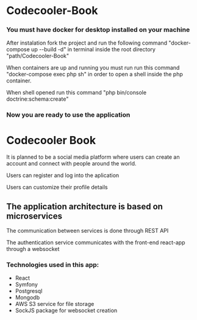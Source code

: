 # Codecooler-Book

### You must have docker for desktop installed on your machine
 After instalation fork the project and run the following command "docker-compose up --build -d" in terminal inside the root directory "path/Codecooler-Book"
 
 When containers are up and running you must run run this command "docker-compose exec php sh" in order to open a shell inside the php container.
 
 When shell opened run this command "php bin/console doctrine:schema:create"

### Now you are ready to use the application

# Codecooler Book 
 It is planned to be a social media platform where users can create an account and connect with people around the world.
 
 Users can register and log into the aplication
 
 Users can customize their profile details

## The application architecture is based on microservices
 The communication between services is done through REST API
 
 The authentication service communicates with the front-end react-app through a websocket

### Technologies used in this app:
 - React
 - Symfony
 - Postgresql
 - Mongodb
 - AWS S3 service for file storage
 - SockJS package for websocket creation
 
